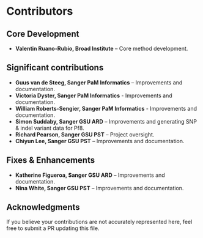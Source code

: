 # Contributors

## Core Development
- **Valentin Ruano-Rubio, Broad Institute** – Core method development. 

## Significant contributions
- **Guus van de Steeg, Sanger PaM Informatics** – Improvements and documentation.
- **Victoria Dyster, Sanger PaM Informatics** - Improvements and documentation.
- **William Roberts-Sengier, Sanger PaM Informatics** - Improvements and documentation.
- **Simon Suddaby, Sanger GSU ARD** – Improvements and generating SNP & indel variant data for Pf8. 
- **Richard Pearson, Sanger GSU PST** – Project oversight. 
- **Chiyun Lee, Sanger GSU PST** – Improvements and documentation. 

## Fixes & Enhancements
- **Katherine Figueroa, Sanger GSU ARD** – Improvements and documentation. 
- **Nina White, Sanger GSU PST** – Improvements and documentation. 

## Acknowledgments
If you believe your contributions are not accurately represented here, feel free to submit a PR updating this file. 

